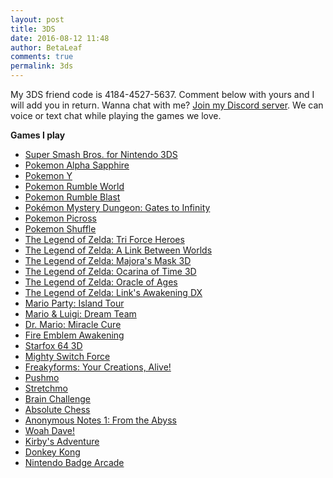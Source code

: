 ```yaml
---
layout: post
title: 3DS
date: 2016-08-12 11:48
author: BetaLeaf
comments: true
permalink: 3ds
---
```


My 3DS friend code is 4184-4527-5637. Comment below with yours and I will add you in return.
Wanna chat with me? [Join my Discord server](https://discord.gg/7SwnhSR). We can voice or text chat while playing the games we love.


**Games I play**

  * [Super Smash Bros. for Nintendo 3DS](https://en.wikipedia.org/wiki/Super_Smash_Bros._for_Nintendo_3DS_and_Wii_U)
  * [Pokemon Alpha Sapphire](https://en.wikipedia.org/wiki/Pok%C3%A9mon_Omega_Ruby_and_Alpha_Sapphire)
  * [Pokemon Y](https://en.wikipedia.org/wiki/Pok%C3%A9mon_X_and_Y)
  * [Pokemon Rumble World](https://en.wikipedia.org/wiki/Pok%C3%A9mon_Rumble_World)
  * [Pokemon Rumble Blast](https://en.wikipedia.org/wiki/Pok%C3%A9mon_Rumble_Blast)
  * [Pokémon Mystery Dungeon: Gates to Infinity](https://en.wikipedia.org/wiki/Pok%C3%A9mon_Mystery_Dungeon:_Gates_to_Infinity)
  * [Pokemon Picross](https://en.wikipedia.org/wiki/Pok%C3%A9mon_Picross)
  * [Pokemon Shuffle](https://en.wikipedia.org/wiki/Pok%C3%A9mon_Shuffle)
  * [The Legend of Zelda: Tri Force Heroes](https://en.wikipedia.org/wiki/The_Legend_of_Zelda:_Tri_Force_Heroes)
  * [The Legend of Zelda: A Link Between Worlds](https://en.wikipedia.org/wiki/The_Legend_of_Zelda:_A_Link_Between_Worlds)
  * [The Legend of Zelda: Majora's Mask 3D](https://en.wikipedia.org/wiki/The_Legend_of_Zelda:_Majora%27s_Mask_3D)
  * [The Legend of Zelda: Ocarina of Time 3D](https://en.wikipedia.org/wiki/The_Legend_of_Zelda:_Ocarina_of_Time_3D)
  * [The Legend of Zelda: Oracle of Ages](https://en.wikipedia.org/wiki/The_Legend_of_Zelda:_Oracle_of_Seasons_and_Oracle_of_Ages)
  * [The Legend of Zelda: Link's Awakening DX](https://en.wikipedia.org/wiki/The_Legend_of_Zelda:_Link%27s_Awakening)
  * [Mario Party: Island Tour](https://en.wikipedia.org/wiki/Mario_Party:_Island_Tour)
  * [Mario & Luigi: Dream Team](https://en.wikipedia.org/wiki/Mario_%26_Luigi:_Dream_Team)
  * [Dr. Mario: Miracle Cure](https://en.wikipedia.org/wiki/Dr._Mario:_Miracle_Cure)
  * [Fire Emblem Awakening](https://en.wikipedia.org/wiki/Fire_Emblem_Awakening)
  * [Starfox 64 3D](https://en.wikipedia.org/wiki/Star_Fox_64_3D)
  * [Mighty Switch Force](https://en.wikipedia.org/wiki/Mighty_Switch_Force!)
  * [Freakyforms: Your Creations, Alive!](https://en.wikipedia.org/wiki/Freakyforms:_Your_Creations,_Alive!)
  * [Pushmo](https://en.wikipedia.org/wiki/Pushmo)
  * [Stretchmo](https://en.wikipedia.org/wiki/Stretchmo)
  * [Brain Challenge](https://en.wikipedia.org/wiki/Brain_Challenge)
  * [Absolute Chess](http://www.nintendo.com/games/detail/DlRqpAVfTIv4uArqbdU6HnKevsHPGxQ1)
  * [Anonymous Notes 1: From the Abyss](http://www.nintendo.com/games/detail/872YEigeEw0NJZtbiBVCRp1nsNkqW2q1)
  * [Woah Dave!](https://en.wikipedia.org/wiki/Woah_Dave!)
  * [Kirby's Adventure](https://en.wikipedia.org/wiki/Kirby%27s_Adventure)
  * [Donkey Kong](https://en.wikipedia.org/wiki/Donkey_Kong_(Game_Boy))
  * [Nintendo Badge Arcade](https://en.wikipedia.org/wiki/Nintendo_Badge_Arcade)
  